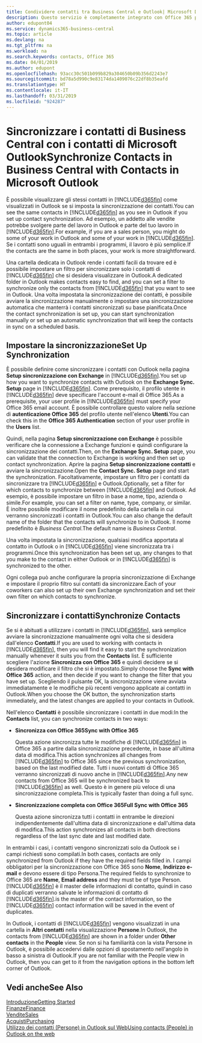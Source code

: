```yaml
---
title: Condividere contatti tra Business Central e Outlook| Microsoft Docs
description: Questo servizio è completamente integrato con Office 365 pertanto è possibile condividere i contatti tra Outlook e Business Central.
author: edupont04
ms.service: dynamics365-business-central
ms.topic: article
ms.devlang: na
ms.tgt_pltfrm: na
ms.workload: na
ms.search.keywords: contacts, Office 365
ms.date: 04/01/2019
ms.author: edupont
ms.openlocfilehash: 93acc30c501b099b829a304650b09b356d2243e7
ms.sourcegitcommit: bd78a5d990c9e83174da1409076c22df8b35eafd
ms.translationtype: HT
ms.contentlocale: it-IT
ms.lasthandoff: 03/31/2019
ms.locfileid: "924287"
---
```

# <a name="synchronize-contacts-in-business-central-with-contacts-in-microsoft-outlook"></a><span data-ttu-id="e553d-103">Sincronizzare i contatti di Business Central con i contatti di Microsoft Outlook</span><span class="sxs-lookup"><span data-stu-id="e553d-103">Synchronize Contacts in Business Central with Contacts in Microsoft Outlook</span></span>
<span data-ttu-id="e553d-104">È possibile visualizzare gli stessi contatti in [!INCLUDE[d365fin](includes/d365fin_md.md)] come visualizzati in Outlook se si imposta la sincronizzazione dei contatti.</span><span class="sxs-lookup"><span data-stu-id="e553d-104">You can see the same contacts in [!INCLUDE[d365fin](includes/d365fin_md.md)] as you see in Outlook if you set up contact synchronization.</span></span> <span data-ttu-id="e553d-105">Ad esempio, un addetto alle vendite potrebbe svolgere parte del lavoro in Outlook e parte del tuo lavoro in [!INCLUDE[d365fin](includes/d365fin_md.md)].</span><span class="sxs-lookup"><span data-stu-id="e553d-105">For example, if you are a sales person, you might do some of your work in Outlook and some of your work in [!INCLUDE[d365fin](includes/d365fin_md.md)].</span></span> <span data-ttu-id="e553d-106">Se i contatti sono uguali in entrambi i programmi, il lavoro è più semplice.</span><span class="sxs-lookup"><span data-stu-id="e553d-106">If the contacts are the same in both places, your work is more straightforward.</span></span>  

<span data-ttu-id="e553d-107">Una cartella dedicata in Outlook rende i contatti facili da trovare ed è possibile impostare un filtro per sincronizzare solo i contatti di [!INCLUDE[d365fin](includes/d365fin_md.md)] che si desidera visualizzare in Outlook.</span><span class="sxs-lookup"><span data-stu-id="e553d-107">A dedicated folder in Outlook makes contacts easy to find, and you can set a filter to synchronize only the contacts from [!INCLUDE[d365fin](includes/d365fin_md.md)] that you want to see in Outlook.</span></span> <span data-ttu-id="e553d-108">Una volta impostata la sincronizzazione dei contatti, è possibile avviare la sincronizzazione manualmente o impostare una sincronizzazione automatica che manterrà i contatti sincronizzati su base pianificata.</span><span class="sxs-lookup"><span data-stu-id="e553d-108">Once the contact synchronization is set up, you can start synchronization manually or set up an automatic synchronization that will keep the contacts in sync on a scheduled basis.</span></span>  

## <a name="set-up-synchronization"></a><span data-ttu-id="e553d-109">Impostare la sincronizzazione</span><span class="sxs-lookup"><span data-stu-id="e553d-109">Set Up Synchronization</span></span>
<span data-ttu-id="e553d-110">È possibile definire come sincronizzare i contatti con Outlook nella pagina **Setup sincronizzazione con Exchange** in [!INCLUDE[d365fin](includes/d365fin_md.md)].</span><span class="sxs-lookup"><span data-stu-id="e553d-110">You set up how you want to synchronize contacts with Outlook on the **Exchange Sync. Setup** page in [!INCLUDE[d365fin](includes/d365fin_md.md)].</span></span> <span data-ttu-id="e553d-111">Come prerequisito, il profilo utente in [!INCLUDE[d365fin](includes/d365fin_md.md)] deve specificare l'account e-mail di Office 365.</span><span class="sxs-lookup"><span data-stu-id="e553d-111">As a prerequisite, your user profile in [!INCLUDE[d365fin](includes/d365fin_md.md)] must specify your Office 365 email account.</span></span> <span data-ttu-id="e553d-112">È possibile controllare questo valore nella sezione di **autenticazione Office 365** del profilo utente nell'elenco **Utenti**.</span><span class="sxs-lookup"><span data-stu-id="e553d-112">You can check this in the **Office 365 Authentication** section of your user profile in the **Users** list.</span></span>  

<span data-ttu-id="e553d-113">Quindi, nella pagina **Setup sincronizzazione con Exchange** è possibile verificare che la connessione a Exchange funzioni e quindi configurare la sincronizzazione dei contatti.</span><span class="sxs-lookup"><span data-stu-id="e553d-113">Then, on the **Exchange Sync. Setup** page, you can validate that the connection to Exchange is working and then set up contact synchronization.</span></span> <span data-ttu-id="e553d-114">Aprire la pagina **Setup sincronizzazione contatti** e avviare la sincronizzazione.</span><span class="sxs-lookup"><span data-stu-id="e553d-114">Open the **Contact Sync. Setup** page and start the synchronization.</span></span> <span data-ttu-id="e553d-115">Facoltativamente, impostare un filtro per i contatti da sincronizzare tra [!INCLUDE[d365fin](includes/d365fin_md.md)] e Outlook.</span><span class="sxs-lookup"><span data-stu-id="e553d-115">Optionally, set a filter for which contacts to synchronize between [!INCLUDE[d365fin](includes/d365fin_md.md)] and Outlook.</span></span> <span data-ttu-id="e553d-116">Ad esempio, è possibile impostare un filtro in base a nome, tipo, azienda o simile.</span><span class="sxs-lookup"><span data-stu-id="e553d-116">For example, you can set a filter on name, type, company, or similar.</span></span> <span data-ttu-id="e553d-117">È inoltre possibile modificare il nome predefinito della cartella in cui verranno sincronizzati i contatti in Outlook.</span><span class="sxs-lookup"><span data-stu-id="e553d-117">You can also change the default name of the folder that the contacts will synchronize to in Outlook.</span></span> <span data-ttu-id="e553d-118">Il nome predefinito è *Business Central*.</span><span class="sxs-lookup"><span data-stu-id="e553d-118">The default name is *Business Central*.</span></span>  

<span data-ttu-id="e553d-119">Una volta impostata la sincronizzazione, qualsiasi modifica apportata al contatto in Outlook o in [!INCLUDE[d365fin](includes/d365fin_md.md)] viene sincronizzata tra i programmi.</span><span class="sxs-lookup"><span data-stu-id="e553d-119">Once this synchronization has been set up, any changes to that you make to the contact in either Outlook or in [!INCLUDE[d365fin](includes/d365fin_md.md)] is synchronized to the other.</span></span>  

<span data-ttu-id="e553d-120">Ogni collega può anche configurare la propria sincronizzazione di Exchange e impostare il proprio filtro sui contatti da sincronizzare.</span><span class="sxs-lookup"><span data-stu-id="e553d-120">Each of your coworkers can also set up their own Exchange synchronization and set their own filter on which contacts to synchronize.</span></span>  

## <a name="synchronize-contacts"></a><span data-ttu-id="e553d-121">Sincronizzare i contatti</span><span class="sxs-lookup"><span data-stu-id="e553d-121">Synchronize Contacts</span></span>
<span data-ttu-id="e553d-122">Se si è abituati a utilizzare i contatti in [!INCLUDE[d365fin](includes/d365fin_md.md)], sarà semplice avviare la sincronizzazione manualmente ogni volta che si desidera dall'elenco **Contatti**.</span><span class="sxs-lookup"><span data-stu-id="e553d-122">If you are used to working with contacts in [!INCLUDE[d365fin](includes/d365fin_md.md)], then you will find it easy to start the synchronization manually whenever it suits you from the **Contacts** list.</span></span> <span data-ttu-id="e553d-123">È sufficiente scegliere l'azione **Sincronizza con Office 365** e quindi decidere se si desidera modificare il filtro che si è impostato.</span><span class="sxs-lookup"><span data-stu-id="e553d-123">Simply choose the **Sync with Office 365** action, and then decide if you want to change the filter that you have set up.</span></span> <span data-ttu-id="e553d-124">Scegliendo il pulsante OK, la sincronizzazione viene avviata immediatamente e le modifiche più recenti vengono applicate ai contatti in Outlook.</span><span class="sxs-lookup"><span data-stu-id="e553d-124">When you choose the OK button, the synchronization starts immediately, and the latest changes are applied to your contacts in Outlook.</span></span>  

<span data-ttu-id="e553d-125">Nell'elenco **Contatti** è possibile sincronizzare i contatti in due modi:</span><span class="sxs-lookup"><span data-stu-id="e553d-125">In the **Contacts** list, you can synchronize contacts in two ways:</span></span>

* <span data-ttu-id="e553d-126">**Sincronizza con Office 365**</span><span class="sxs-lookup"><span data-stu-id="e553d-126">**Sync with Office 365**</span></span>

  <span data-ttu-id="e553d-127">Questa azione sincronizza tutte le modifiche di [!INCLUDE[d365fin](includes/d365fin_md.md)] in Office 365 a partire dalla sincronizzazione precedente, in base all'ultima data di modifica.</span><span class="sxs-lookup"><span data-stu-id="e553d-127">This action synchronizes all changes from [!INCLUDE[d365fin](includes/d365fin_md.md)] to Office 365 since the previous synchronization, based on the last modified date.</span></span> <span data-ttu-id="e553d-128">Tutti i nuovi contatti di Office 365 verranno sincronizzati di nuovo anche in [!INCLUDE[d365fin](includes/d365fin_md.md)].</span><span class="sxs-lookup"><span data-stu-id="e553d-128">Any new contacts from Office 365 will be synchronized back to [!INCLUDE[d365fin](includes/d365fin_md.md)] as well.</span></span> <span data-ttu-id="e553d-129">Questo è in genere più veloce di una sincronizzazione completa.</span><span class="sxs-lookup"><span data-stu-id="e553d-129">This is typically faster than doing a full sync.</span></span>  

* <span data-ttu-id="e553d-130">**Sincronizzazione completa con Office 365**</span><span class="sxs-lookup"><span data-stu-id="e553d-130">**Full Sync with Office 365**</span></span>

  <span data-ttu-id="e553d-131">Questa azione sincronizza tutti i contatti in entrambe le direzioni indipendentemente dall'ultima data di sincronizzazione e dall'ultima data di modifica.</span><span class="sxs-lookup"><span data-stu-id="e553d-131">This action synchronizes all contacts in both directions regardless of the last sync date and last modified date.</span></span>  

<span data-ttu-id="e553d-132">In entrambi i casi, i contatti vengono sincronizzati solo da Outlook se i campi richiesti sono compilati.</span><span class="sxs-lookup"><span data-stu-id="e553d-132">In both cases, contacts are only synchronized from Outlook if they have the required fields filled in.</span></span> <span data-ttu-id="e553d-133">I campi obbligatori per la sincronizzazione con Office 365 sono **Nome**, **Indirizzo e-mail** e devono essere di tipo Persona.</span><span class="sxs-lookup"><span data-stu-id="e553d-133">The required fields to synchronize to Office 365 are **Name**, **Email address** and they must be of type Person.</span></span> [!INCLUDE[d365fin](includes/d365fin_md.md)] <span data-ttu-id="e553d-134">è il master delle informazioni di contatto, quindi in caso di duplicati verranno salvate le informazioni di contatto di [!INCLUDE[d365fin](includes/d365fin_md.md)].</span><span class="sxs-lookup"><span data-stu-id="e553d-134">is the master of the contact information, so the [!INCLUDE[d365fin](includes/d365fin_md.md)] contact information will be saved in the event of duplicates.</span></span>  

<span data-ttu-id="e553d-135">In Outlook, i contatti di [!INCLUDE[d365fin](includes/d365fin_md.md)] vengono visualizzati in una cartella in **Altri contatti** nella visualizzazione **Persone**.</span><span class="sxs-lookup"><span data-stu-id="e553d-135">In Outlook, the contacts from [!INCLUDE[d365fin](includes/d365fin_md.md)] are shown in a folder under **Other contacts** in the **People**  view.</span></span> <span data-ttu-id="e553d-136">Se non si ha familiarità con la vista Persone in Outlook, è possibile accedervi dalle opzioni di spostamento nell'angolo in basso a sinistra di Outlook.</span><span class="sxs-lookup"><span data-stu-id="e553d-136">If you are not familiar with the People view in Outlook, then you can get to it from the navigation options in the bottom left corner of Outlook.</span></span>  

## <a name="see-also"></a><span data-ttu-id="e553d-137">Vedi anche</span><span class="sxs-lookup"><span data-stu-id="e553d-137">See Also</span></span>
[<span data-ttu-id="e553d-138">Introduzione</span><span class="sxs-lookup"><span data-stu-id="e553d-138">Getting Started</span></span>](product-get-started.md)  
[<span data-ttu-id="e553d-139">Finanze</span><span class="sxs-lookup"><span data-stu-id="e553d-139">Finance</span></span>](finance.md)  
[<span data-ttu-id="e553d-140">Vendite</span><span class="sxs-lookup"><span data-stu-id="e553d-140">Sales</span></span>](sales-manage-sales.md)  
[<span data-ttu-id="e553d-141">Acquisti</span><span class="sxs-lookup"><span data-stu-id="e553d-141">Purchasing</span></span>](purchasing-manage-purchasing.md)  
[<span data-ttu-id="e553d-142">Utilizzo dei contatti (Persone) in Outlook sul Web</span><span class="sxs-lookup"><span data-stu-id="e553d-142">Using contacts (People) in Outlook on the web</span></span>](https://support.office.com/en-us/article/Using-contacts-People-in-Outlook-on-the-web-1e3438c7-26b2-420c-87de-3cea9d31b5cb?appver=OWB150)  
